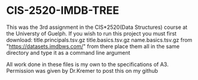 # CIS-2520-IMDB-TREE
This was the 3rd assignment in the CIS*2520(Data Structures) course at the Universty of Guelph.
If you wish to run this project you must first download:
title.principals.tsv.gz
title.basics.tsv.gz
name.basics.tsv.gz
from "https://datasets.imdbws.com/" from there place them all in the same directory and type it as a command line argument

All work done in these files is my own to the specifications of A3. Permission was given by Dr.Kremer to post this on my github
